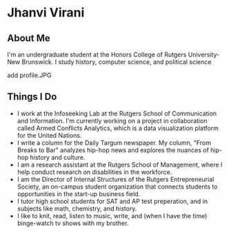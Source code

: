 # Jhanvi Virani

## About Me
I'm an undergraduate student at the Honors College of Rutgers University- New Brunswick. I study history, computer science, and political science

add profile.JPG


## Things I Do
  - I work at the Infoseeking Lab at the Rutgers School of Communication and Information. I'm currently working on a project in collaboration called Armed Conflicts Analytics, which is a data visualization platform for the United Nations.
  - I write a column for the Daily Targum newspaper. My column, "From Breaks to Bar" analyzes hip-hop news and explores the nuances of hip-hop history and culture.
  - I am a research assistant at the Rutgers School of Management, where I help conduct research on disabilities in the workforce.
  - I am the Director of Internal Structures of the Rutgers Entrepreneurial Society, an on-campus student organization that connects students to opportunities in the start-up business field.
  - I tutor high school students for SAT and AP test preperation, and in subjects like math, chemistry, and history.
  - I like to knit, read, listen to music, write, and (when I have the time) binge-watch tv shows with my brother.
